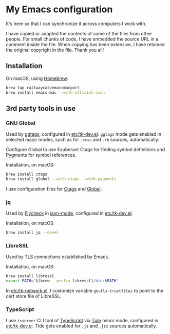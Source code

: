 # My Emacs configuration

It's here so that I can synchronize it across computers I work with.

I have copied or adapted the contents of some of the files from other
people. For small chunks of code, I have embedded the source URL in a
comment inside the file. When copying has been extensive, I have
retained the original copyright in the file. Thank you all!

## Installation

On macOS, using [Homebrew]:

``` bash
brew tap railwaycat/emacsmacport
brew install emacs-mac --with-official-icon
```

## 3rd party tools in use

### GNU Global

Used by [ggtags], configured in [etc/tk-dev.el][etc-tk-dev.el]. `ggtags`
mode gets enabled in selected major modes, such as for `.scss` and `.rb`
sources, automatically.

Configure Global to use Exuberant Ctags for finding symbol definitions
and Pygments for symbol references.

Installation, on macOS:

``` bash
brew install ctags
brew install global --with-ctags --with-pygments
```

I use configuration files for [Ctags][conf-ctags] and
[Global][conf-globalrc].

### jq

Used by [Flycheck] in [json-mode], configured in
[etc/tk-dev.el][etc-tk-dev.el].

Installation, on macOS:

``` bash
brew install jq --devel
```

### LibreSSL

Used by TLS connections established by Emacs.

Installation, on macOS:

``` bash
brew install libressl
export PATH="$(brew --prefix libressl)/bin:$PATH"
```

In [etc/tk-network.el][etc-tk-network.el], I customize variable
`gnutls-trustfiles` to point to the cert store file of LibreSSL.

### TypeScript

I use `tsserver` CLI tool of [TypeScript] via [Tide] minor mode,
configured in [etc/tk-dev.el][etc-tk-dev.el]. Tide gets enabled for
`.js` and `.jsx` sources automatically.

[Flycheck]: http://www.flycheck.org/en/latest/
[Homebrew]: https://brew.sh/
[Tide]: https://github.com/ananthakumaran/tide
[TypeScript]: https://github.com/Microsoft/TypeScript
[conf-ctags]: https://github.com/tkareine/dotfiles/blob/master/.ctags
[conf-globalrc]: https://github.com/tkareine/dotfiles/blob/master/.globalrc
[etc-tk-dev.el]: etc/tk-dev.el
[etc-tk-network.el]: etc/tk-network.el
[ggtags]: https://github.com/leoliu/ggtags
[jq]: https://stedolan.github.io/jq/
[json-mode]: https://github.com/joshwnj/json-mode
